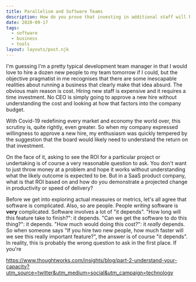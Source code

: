 ```yaml
---
title: Parallelism and Software Teams
description: How do you prove that investing in additional staff will have the desired deliverable outcomes?
date: 2020-09-17
tags:
  - software
  - business
  - tools
layout: layouts/post.njk
---
```


I'm guessing I'm a pretty typical development team manager in that I would love to hire a dozen new people to my team tomorrow if I could, but the objective pragmatist in me recognises that there are some inescapable realities about running a business that clearly make that idea absurd. The obvious main reason is cost. Hiring new staff is expensive and it requires a time investment. No CEO is simply going to approve a new hire without understanding the cost and looking at how that factors into the company budget.

With Covid-19 redefining every market and economy the world over, this scrutiny is, quite rightly, even greater. So when my company expressed willingness to approve a new hire, my enthusiasm was quickly tempered by the suggestion that the board would likely need to understand the return on that investment.

On the face of it, asking to see the ROI for a particular project or undertaking is of course a very reasonable question to ask. You don't want to just throw money at a problem and hope it works without understanding what the likely outcome is expected to be. But in a SaaS product company, what is that ROI based on and how do you demonstrate a projected change in productivity or speed of delivery?

Before we get into exploring actual measures or metrics, let's all agree that software is complicated. Also, so are people. People _writing_ software is **very** complicated. Software involves a lot of "it depends". "How long will this feature take to finish?": it depends. "Can we get the software to do this thing?": it depends. "How much would doing this cost?": it _really_ depends. So when someone says "If you hire two new people, how much faster will we see this really important feature?", the answer is of course "it depends". In reality, this is probably the wrong question to ask in the first place. If you're 

https://www.thoughtworks.com/insights/blog/part-2-understand-your-capacity?utm_source=twitter&utm_medium=social&utm_campaign=technology